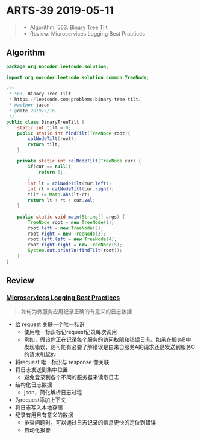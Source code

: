 # ARTS-39 2019-05-11

> - Algorithm: 563. Binary Tree Tilt
> - Review: Microservices Logging Best Practices

## Algorithm

```java
package org.nocoder.leetcode.solution;

import org.nocoder.leetcode.solution.common.TreeNode;

/**
 * 563. Binary Tree Tilt
 * https://leetcode.com/problems/binary-tree-tilt/
 * @author jason
 * @date 2019/5/16.
 */
public class BinaryTreeTilt {
    static int tilt = 0;
    public static int findTilt(TreeNode root){
        calNodeTilt(root);
        return tilt;
    }

    private static int calNodeTilt(TreeNode cur) {
        if(cur == null){
            return 0;
        }
        int lt = calNodeTilt(cur.left);
        int rt = calNodeTilt(cur.right);
        tilt += Math.abs(lt-rt);
        return lt + rt + cur.val;
    }

    public static void main(String[] args) {
        TreeNode root = new TreeNode(1);
        root.left = new TreeNode(2);
        root.right = new TreeNode(3);
        root.left.left = new TreeNode(4);
        root.right.right = new TreeNode(5);
        System.out.println(findTilt(root));
    }
}
```


## Review

### [Microservices Logging Best Practices](https://dzone.com/articles/microservices-logging-best-practices)

>  如何为微服务应用纪录正确的有意义的日志数据

- 给 request 关联一个唯一标识
  - 使用唯一标识标记request记录每次调用
  - 例如，假设你正在记录每个服务的访问权限和错误日志。如果在服务B中发现错误，则可能有必要了解错误是由来自服务A的请求还是发送到服务C的请求引起的
- 将request 唯一标识与 response 像关联
- 将日志发送到集中位置
  - 避免登录到各个不同的服务器来读取日志
- 结构化日志数据
  - json，简化解析日志过程
- 为request添加上下文
- 将日志写入本地存储
- 纪录有用且有意义的数据
  - 排查问题时，可以通过日志记录的信息更快的定位到错误
  - 自动化报警

